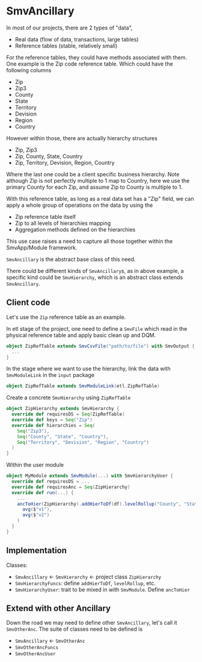 # SmvAncillary

In most of our projects, there are 2 types of "data",
* Real data (flow of data, transactions, large tables)
* Reference tables (stable, relatively small)

For the reference tables, they could have methods associated with them. One example
is the Zip code reference table. Which could have the following columns

* Zip
* Zip3
* County
* State
* Territory
* Devision
* Region
* Country

However within those, there are actually hierarchy structures

* Zip, Zip3
* Zip, County, State, Country
* Zip, Territory, Devision, Region, Country

Where the last one could be a client specific business hierarchy. Note although
Zip is not perfectly multiple to 1 map to Country, here we use the primary
County for each Zip, and assume Zip to County is multiple to 1.

With this reference table, as long as a real data set has a "Zip" field, we
can apply a whole group of operations on the data by using the
* Zip reference table itself
* Zip to all levels of hierarchies mapping
* Aggregation methods defined on the hierarchies

This use case raises a need to capture all those together within the SmvApp/Module
framework.

`SmvAncillary` is the abstract base class of this need.

There could be different kinds of `SmvAncillary`s, as in above example, a specific
kind could be `SmvHierarchy`, which is an abstract class extends `SmvAncillary`.

## Client code

Let's use the `Zip` reference table as an example.

In etl stage of the project, one need to define a `SmvFile` which read in the
physical reference table and apply basic clean up and DQM.

```scala
object ZipRefTable extends SmvCsvFile("path/to/file") with SmvOutput {
  ...
}
```

In the stage where we want to use the hierarchy, link the data with `SmvModuleLink`
in the `input` package

```scala
object ZipRefTable extends SmvModuleLink(etl.ZipRefTable)
```

Create a concrete `SmvHierarchy` using `ZipRefTable`

```scala
object ZipHierarchy extends SmvHierarchy {
  override def requiresDS = Seq(ZipRefTable)
  override def keys = Seq("Zip")
  override def hierarchies = Seq(
    Seq("Zip3"),
    Seq("County", "State", "Country"),
    Seq("Territory", "Devision", "Region", "Country")
  )
}
```

Within the user module

```scala
object MyModule extends SmvModule(...) with SmvHierarchyUser {
  override def requiresDS = ...
  override def requiresAnc = Seq(ZipHierarchy)
  override def run(...) {
    ...
    ancToHier(ZipHierarchy).addHierToDf(df).levelRollup("County", "State")(
      avg($"v1"),
      avg($"v2")
    )
  }
}
```

## Implementation

Classes:
* `SmvAncillary` <- `SmvHierarchy` <- project class `ZipHierarchy`
* `SmvHierarchyFuncs`: define `addHierToDf`, `levelRollup`, etc.
* `SmvHierarchyUser`: trait to be mixed in with `SmvModule`. Define `ancToHier`

## Extend with other Ancillary

Down the road we may need to define other `SmvAncillary`, let's call it `SmvOtherAnc`.
The suite of classes need to be defined is

* `SmvAncillary` <- `SmvOtherAnc`
* `SmvOtherAncFuncs`
* `SmvOtherAncUser`
